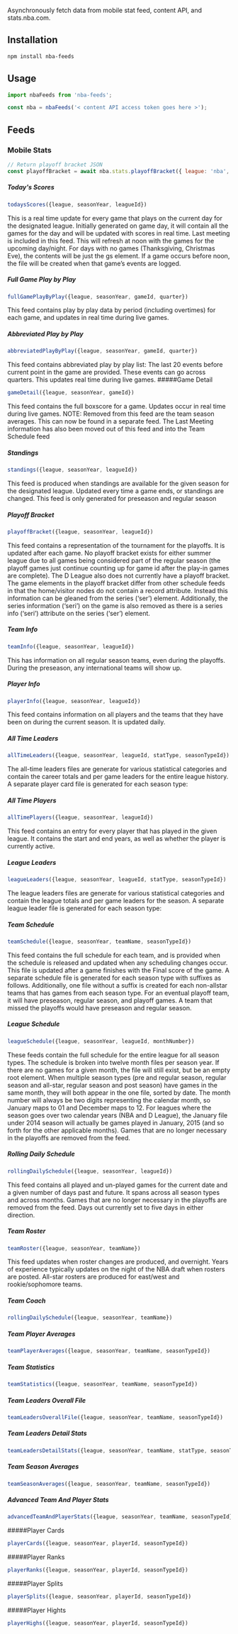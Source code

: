 

Asynchronously fetch data from mobile stat feed, content API, and stats.nba.com.

## Installation
```bash
npm install nba-feeds
```

## Usage
```js
import nbaFeeds from 'nba-feeds';

const nba = nbaFeeds('< content API access token goes here >');
```

## Feeds

### Mobile Stats


```js
// Return playoff bracket JSON
const playoffBracket = await nba.stats.playoffBracket({ league: 'nba', seasonYear: '2017', leagueId: '00' });
```



##### Today's Scores
```js
todaysScores({league, seasonYear, leagueId})
```
This is a real time update for every game that plays on the current day for the designated league. Initially generated on game
day, it will contain all the games for the day and will be updated with scores in real time. Last meeting is included in this feed.
This will refresh at noon with the games for the upcoming day/night. For days with no games (Thanksgiving, Christmas Eve),
the contents will be just the gs element. If a game occurs before noon, the file will be created when that game’s events are
logged.

##### Full Game Play by Play
```js
fullGamePlayByPlay({league, seasonYear, gameId, quarter})
```
This feed contains play by play data by period (including overtimes) for each game, and updates in real time during live
games.
##### Abbreviated Play by Play
```js
abbreviatedPlayByPlay({league, seasonYear, gameId, quarter})
```
This feed contains abbreviated play by play list: The last 20 events before current point in the game are provided. These
events can go across quarters. This updates real time during live games.
#####Game Detail
```js
gameDetail({league, seasonYear, gameId})
```
This feed contains the full boxscore for a game. Updates occur in real time during live games.
NOTE: Removed from this feed are the team season averages. This can now be found in a separate feed. The Last Meeting
information has also been moved out of this feed and into the Team Schedule feed
##### Standings
```js
standings({league, seasonYear, leagueId})
```
This feed is produced when standings are available for the given season for the designated league. Updated every time a
game ends, or standings are changed. This feed is only generated for preseason and regular season
##### Playoff Bracket
```js
playoffBracket({league, seasonYear, leagueId})
```
This feed contains a representation of the tournament for the playoffs. It is updated after each game.
No playoff bracket exists for either summer league due to all games being considered part of the regular season (the playoff
games just continue counting up for game id after the play-in games are complete).
The D League also does not currently have a playoff bracket.
The game elements in the playoff bracket differ from other schedule feeds in that the home/visitor nodes do not contain a
record attribute. Instead this information can be gleaned from the series (‘ser’) element. Additionally, the series information
(‘seri’) on the game is also removed as there is a series info (‘seri’) attribute on the series (‘ser’) element.
##### Team Info
```js
teamInfo({league, seasonYear, leagueId})
```
This has information on all regular season teams, even during the playoffs. During the preseason, any international teams will
show up.
##### Player Info
```js
playerInfo({league, seasonYear, leagueId})
```
This feed contains information on all players and the teams that they have been on during the current season. It is updated
daily.
##### All Time Leaders
```js
allTimeLeaders({league, seasonYear, leagueId, statType, seasonTypeId})
```
The all-time leaders files are generate for various statistical categories and contain the career totals and per game leaders for
the entire league history. A separate player card file is generated for each season type:

##### All Time Players
```js
allTimePlayers({league, seasonYear, leagueId})
```
This feed contains an entry for every player that has played in the given league. It contains the start and end years, as well as
whether the player is currently active.

##### League Leaders
```js
leagueLeaders({league, seasonYear, leagueId, statType, seasonTypeId})
```
The league leaders files are generate for various statistical categories and contain the league totals and per game leaders for
the season. A separate league leader file is generated for each season type:
##### Team Schedule
```js
teamSchedule({league, seasonYear, teamName, seasonTypeId})
```
This feed contains the full schedule for each team, and is provided when the schedule is released and updated when any
scheduling changes occur. This file is updated after a game finishes with the Final score of the game. A separate schedule
file is generated for each season type with suffixes as follows. Additionally, one file without a suffix is created for each non-allstar
teams that has games from each season type. For an eventual playoff team, it will have preseason, regular season, and
playoff games. A team that missed the playoffs would have preseason and regular season.
##### League Schedule
```js
leagueSchedule({league, seasonYear, leagueId, monthNumber})
```
These feeds contain the full schedule for the entire league for all season types. The schedule is broken into twelve month files
per season year. If there are no games for a given month, the file will still exist, but be an empty root element. When multiple
season types (pre and regular season, regular season and all-star, regular season and post season) have games in the same
month, they will both appear in the one file, sorted by date. The month number will always be two digits representing the
calendar month, so January maps to 01 and December maps to 12. For leagues where the season goes over two calendar
years (NBA and D League), the January file under 2014 season will actually be games played in January, 2015 (and so forth
for the other applicable months). Games that are no longer necessary in the playoffs are removed from the feed.
##### Rolling Daily Schedule
```js
rollingDailySchedule({league, seasonYear, leagueId})
```
This feed contains all played and un-played games for the current date and a given number of days past and future. It spans
across all season types and across months. Games that are no longer necessary in the playoffs are removed from the feed.
Days out currently set to five days in either direction.
##### Team Roster
```js
teamRoster({league, seasonYear, teamName})
```
This feed updates when roster changes are produced, and overnight. Years of experience typically updates on the night of the
NBA draft when rosters are posted. All-star rosters are produced for east/west and rookie/sophomore teams.
##### Team Coach
```js
rollingDailySchedule({league, seasonYear, teamName})
```

##### Team Player Averages
```js
teamPlayerAverages({league, seasonYear, teamName, seasonTypeId})
```

##### Team Statistics
```js
teamStatistics({league, seasonYear, teamName, seasonTypeId})
```

##### Team Leaders Overall File
```js
teamLeadersOverallFile({league, seasonYear, teamName, seasonTypeId})
```

##### Team Leaders Detail Stats
```js
teamLeadersDetailStats({league, seasonYear, teamName, statType, seasonTypeId})
```

##### Team Season Averages
```js
teamSeasonAverages({league, seasonYear, teamName, seasonTypeId})
```

##### Advanced Team And Player Stats
```js
advancedTeamAndPlayerStats({league, seasonYear, teamName, seasonTypeId})
```

#####Player Cards
```js
playerCards({league, seasonYear, playerId, seasonTypeId})
```

#####Player Ranks
```js
playerRanks({league, seasonYear, playerId, seasonTypeId})
```

#####Player Splits
```js
playerSplits({league, seasonYear, playerId, seasonTypeId})
```

#####Player Hights
```js
playerHighs({league, seasonYear, playerId, seasonTypeId})
```


<!-- 



####League Stats

#####Example 
```js
// Return player awards
const playerAwards = await nba.leagueStats('https://stats.nba.com/stats/playerawards?PlayerID=201143');
```

####Content API
#####Example 
```js
// Return highlights
const highlights = await nba.content('celtics', {
      types: ['wsc', 'imported_video'],
      count: 50,
      after: null,
      before: null 
});
``` -->
